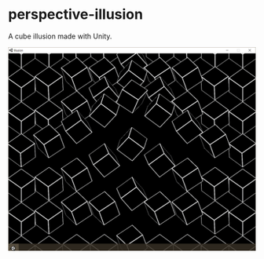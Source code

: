 # perspective-illusion
A cube illusion made with Unity.

![Output sample](https://raw.githubusercontent.com/salih-demir/perspective-illusion/master/illusion.png)
